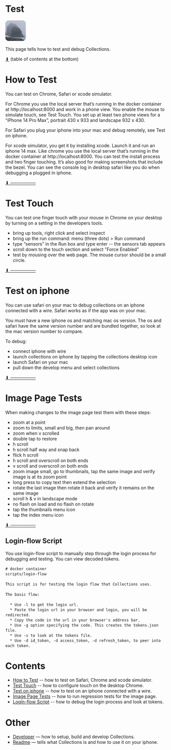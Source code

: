 # Test

[![icon](rounded-icon.png)](#)

This page tells how to test and debug Collections.

[⬇](#Contents) (table of contents at the bottom)

# How to Test

You can test on Chrome, Safari or xcode simulator.

For Chrome you use the local server that’s running in the docker
container at http://localhost:8000 and work in a phone view. You
enable the mouse to simulate touch, see Test Touch. You set up at
least two phone views for a “iPhone 14 Pro Max”, portrait 430 x 933
and landscape 932 x 430.

For Safari you plug your iphone into your mac and debug remotely, see
Test on iphone.

For xcode simulator, you get it by installing xcode.  Launch it and
run an iphone 14 max.  Like chrome you use the local server that’s
running in the docker container at http://localhost:8000. You can test
the install process and two finger touching. It’s also good for making
screenshots that include the bezel. You can see the console log in
desktop safari like you do when debugging a plugged in iphone.

[⬇ ────────](#Contents)

# Test Touch

You can test one finger touch with your mouse in Chrome on your
desktop by turning on a setting in the developers tools.

* bring up tools, right click and select inspect
* bring up the run command: menu (three dots) > Run command
* type “sensors” in the Run box and type enter -- the sensors tab appears
* scroll down to the touch section and select "Force Enabled"
* test by mousing over the web page.  The mouse cursor should be a small circle.

[⬇ ────────](#Contents)

# Test on iphone

You can use safari on your mac to debug collections on an iphone
connected with a wire.  Safari works as if the app was on your mac.

You must have a new iphone os and matching mac os version. The os and
safari have the same version number and are bundled together, so look
at the mac version number to compare.

To debug:

* connect iphone with wire
* launch collections on iphone by tapping the collections desktop icon
* launch Safari on your mac
* pull down the develop menu and select collections

[⬇ ────────](#Contents)

# Image Page Tests

When making changes to the image page test them with these steps:

* zoom at a point
* zoom to limits, small and big, then pan around
* zoom when v scrolled
* double tap to restore
* h scroll
* h scroll half way and snap back
* flick h scroll
* h scroll and overscroll on both ends
* v scroll and overscroll on both ends
* zoom image small, go to thumbnails, tap the same image and verify image is at its zoom point
* long press to copy text then extend the selection
* rotate the last image then rotate it back and verify it remains on the same image
* scroll h & v in landscape mode
* no flash on load and no flash on rotate
* tap the thumbnails menu icon
* tap the index menu icon

[⬇ ────────](#Contents)

## Login-flow Script

You use login-flow script to manually step through the login process
for debugging and testing.  You can view decoded tokens.

~~~
# docker container
scripts/login-flow

This script is for testing the login flow that Collections uses.

The basic flow:

  * Use -l to get the login url.
  * Paste the login url in your browser and login, you will be redirected.
  * Copy the code in the url in your browser's address bar.
  * Use -g option specifying the code. This creates the tokens.json file.
  * Use -s to look at the tokens file.
  * Use -d id_token, -d access_token, -d refresh_token, to peer into each token.
~~~

# Contents

* [How to Test](#how-to-test) -- how to test on Safari, Chrome and xcode simulator.
* [Test Touch](#test-touch) -- how to configure touch on the desktop Chrome.
* [Test on iphone](#test-on-iphone) -- how to test on an iphone connected with a wire.
* [Image Page Tests](#image-page-tests) -- how to run regression tests for the image page.
* [Login-flow Script](#login-flow-script) -- how to debug the login process and look at tokens.

# Other

* [Developer](developer.md) &mdash; how to setup, build and develop Collections.
* [Readme](../readme.md) &mdash; tells what Collections is and how to use it on your iphone.
